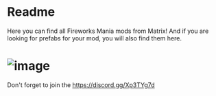 # Readme
Here you can find all Fireworks Mania mods from Matrix! And if you are looking for prefabs for your mod, you will also find them here.

# ![image](https://github.com/MatrixoYT/Matrix-Fireworks-Mania-Mods/assets/121494555/e6adcdf2-e218-402b-819c-c65e34a6152c)

Don't forget to join the https://discord.gg/Xp3TYg7d
